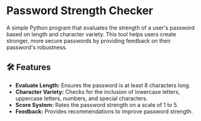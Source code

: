 # Password Strength Checker

A simple Python program that evaluates the strength of a user's password based on length and character variety. This tool helps users create stronger, more secure passwords by providing feedback on their password's robustness.

## 🛠 **Features**

- **Evaluate Length:** Ensures the password is at least 8 characters long.
- **Character Variety:** Checks for the inclusion of lowercase letters, uppercase letters, numbers, and special characters.
- **Score System:** Rates the password strength on a scale of 1 to 5.
- **Feedback:** Provides recommendations to improve password strength.

